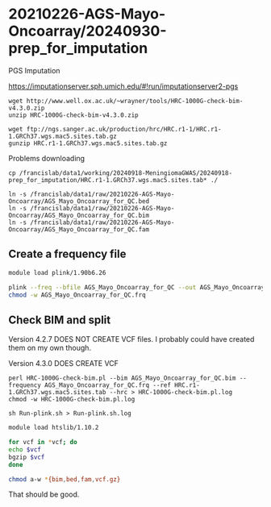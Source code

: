 
#	20210226-AGS-Mayo-Oncoarray/20240930-prep_for_imputation

PGS Imputation

https://imputationserver.sph.umich.edu/#!run/imputationserver2-pgs


```
wget http://www.well.ox.ac.uk/~wrayner/tools/HRC-1000G-check-bim-v4.3.0.zip
unzip HRC-1000G-check-bim-v4.3.0.zip

wget ftp://ngs.sanger.ac.uk/production/hrc/HRC.r1-1/HRC.r1-1.GRCh37.wgs.mac5.sites.tab.gz
gunzip HRC.r1-1.GRCh37.wgs.mac5.sites.tab.gz
```

Problems downloading
```
cp /francislab/data1/working/20240918-MeningiomaGWAS/20240918-prep_for_imputation/HRC.r1-1.GRCh37.wgs.mac5.sites.tab* ./
```


```
ln -s /francislab/data1/raw/20210226-AGS-Mayo-Oncoarray/AGS_Mayo_Oncoarray_for_QC.bed
ln -s /francislab/data1/raw/20210226-AGS-Mayo-Oncoarray/AGS_Mayo_Oncoarray_for_QC.bim
ln -s /francislab/data1/raw/20210226-AGS-Mayo-Oncoarray/AGS_Mayo_Oncoarray_for_QC.fam
```

##  Create a frequency file

```BASH
module load plink/1.90b6.26

plink --freq --bfile AGS_Mayo_Oncoarray_for_QC --out AGS_Mayo_Oncoarray_for_QC > plink.create_frequency_file.log
chmod -w AGS_Mayo_Oncoarray_for_QC.frq
```

##  Check BIM and split

Version 4.2.7 DOES NOT CREATE VCF files. I probably could have created them on my own though.

Version 4.3.0 DOES CREATE VCF 

```
perl HRC-1000G-check-bim.pl --bim AGS_Mayo_Oncoarray_for_QC.bim --frequency AGS_Mayo_Oncoarray_for_QC.frq --ref HRC.r1-1.GRCh37.wgs.mac5.sites.tab --hrc > HRC-1000G-check-bim.pl.log
chmod -w HRC-1000G-check-bim.pl.log
```

```
sh Run-plink.sh > Run-plink.sh.log
```







```BASH
module load htslib/1.10.2

for vcf in *vcf; do
echo $vcf
bgzip $vcf
done

chmod a-w *{bim,bed,fam,vcf.gz}
```

That should be good.





